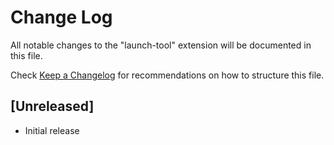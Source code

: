 # Change Log

All notable changes to the "launch-tool" extension will be documented in this file.

Check [Keep a Changelog](http://keepachangelog.com/) for recommendations on how to structure this file.

## [Unreleased]

- Initial release
